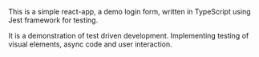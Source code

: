 This is a simple react-app, a demo login form, written in TypeScript using Jest framework for testing. 

It is a demonstration of test driven development. Implementing testing of visual elements, async code and user interaction. 
